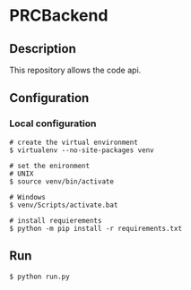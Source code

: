 # PRCBackend
## Description
This repository allows the code api.
## Configuration
### Local configuration
```shell script
# create the virtual environment
$ virtualenv --no-site-packages venv

# set the enironment
# UNIX
$ source venv/bin/activate

# Windows
$ venv/Scripts/activate.bat

# install requierements
$ python -m pip install -r requirements.txt
```

## Run
```shell script
$ python run.py
```
